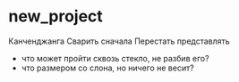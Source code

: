 # new_project
Канченджанга
Сварить сначала
Перестать представлять

- что может пройти сквозь стекло, не разбив его?
- что размером со слона, но ничего не весит?
